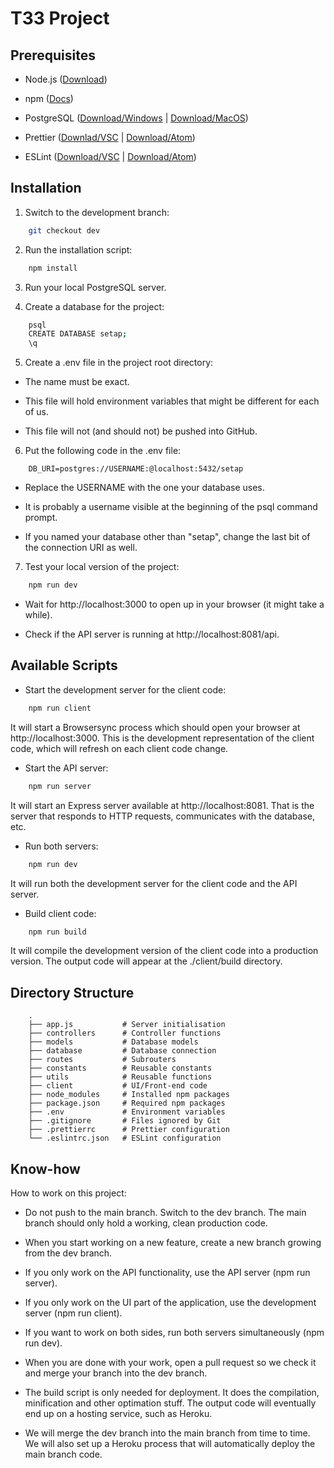 # T33 Project

## Prerequisites

- Node.js ([Download](https://nodejs.org/en/))

- npm ([Docs](https://www.npmjs.com/get-npm))

- PostgreSQL ([Download/Windows](https://www.postgresql.org/download/) | [Download/MacOS](https://postgresapp.com/))

- Prettier ([Downlad/VSC](https://marketplace.visualstudio.com/items?itemName=esbenp.prettier-vscode) | [Download/Atom](https://atom.io/packages/prettier-atom))

- ESLint ([Download/VSC](https://marketplace.visualstudio.com/items?itemName=dbaeumer.vscode-eslint) | [Download/Atom](https://atom.io/packages/linter-eslint))

## Installation

1. Switch to the development branch:

```zsh
    git checkout dev
```

2. Run the installation script:

```zsh
    npm install
```

3. Run your local PostgreSQL server.

4. Create a database for the project:

```zsh
    psql
    CREATE DATABASE setap;
    \q
```

5. Create a .env file in the project root directory:

- The name must be exact.

- This file will hold environment variables that might be different for each of us.

- This file will not (and should not) be pushed into GitHub.

6. Put the following code in the .env file:

```
    DB_URI=postgres://USERNAME:@localhost:5432/setap
```

- Replace the USERNAME with the one your database uses.

- It is probably a username visible at the beginning of the psql command prompt.

- If you named your database other than "setap", change the last bit of the connection URI as well.

7. Test your local version of the project:

```zsh
    npm run dev
```

- Wait for http://localhost:3000 to open up in your browser (it might take a while).

- Check if the API server is running at http://localhost:8081/api.

## Available Scripts

- Start the development server for the client code:

```zsh
    npm run client
```

It will start a Browsersync process which should open your browser at http://localhost:3000. This is the development representation of the client code, which will refresh on each client code change.

- Start the API server:

```zsh
    npm run server
```

It will start an Express server available at http://localhost:8081. That is the server that responds to HTTP requests, communicates with the database, etc.


- Run both servers:

```zsh
    npm run dev
```

It will run both the development server for the client code and the API server.

- Build client code:

```zsh
    npm run build
```

It will compile the development version of the client code into a production version. The output code will appear at the ./client/build directory.

## Directory Structure

```
    .
    ├── app.js           # Server initialisation
    ├── controllers      # Controller functions
    ├── models           # Database models
    ├── database         # Database connection
    ├── routes           # Subrouters
    ├── constants        # Reusable constants
    ├── utils            # Reusable functions
    ├── client           # UI/Front-end code
    ├── node_modules     # Installed npm packages
    ├── package.json     # Required npm packages
    ├── .env             # Environment variables
    ├── .gitignore       # Files ignored by Git
    ├── .prettierrc      # Prettier configuration
    └── .eslintrc.json   # ESLint configuration
```

## Know-how

How to work on this project:

- Do not push to the main branch. Switch to the dev branch. The main branch should only hold a working, clean production code.

- When you start working on a new feature, create a new branch growing from the dev branch.

- If you only work on the API functionality, use the API server (npm run server).

- If you only work on the UI part of the application, use the development server (npm run client).

- If you want to work on both sides, run both servers simultaneously (npm run dev).

- When you are done with your work, open a pull request so we check it and merge your branch into the dev branch.

- The build script is only needed for deployment. It does the compilation, minification and other optimation stuff. The output code will eventually end up on a hosting service, such as Heroku.

- We will merge the dev branch into the main branch from time to time. We will also set up a Heroku process that will automatically deploy the main branch code.
